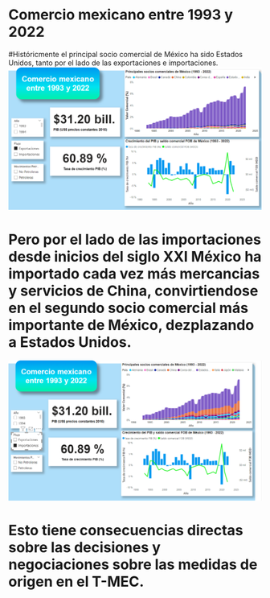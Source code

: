 # Comercio mexicano entre 1993 y 2022
#Históricmente el principal socio comercial de México ha sido Estados Unidos, tanto por el lado de las exportaciones e importaciones.
![alt text](image-1.png)

# Pero por el lado de las importaciones desde inicios del siglo XXI México ha importado cada vez más mercancias y servicios de China, convirtiendose en el segundo socio comercial más importante de México, dezplazando a Estados Unidos.
![alt text](image-2.png)

# Esto tiene consecuencias directas sobre las decisiones y negociaciones sobre las medidas de origen en el T-MEC.
